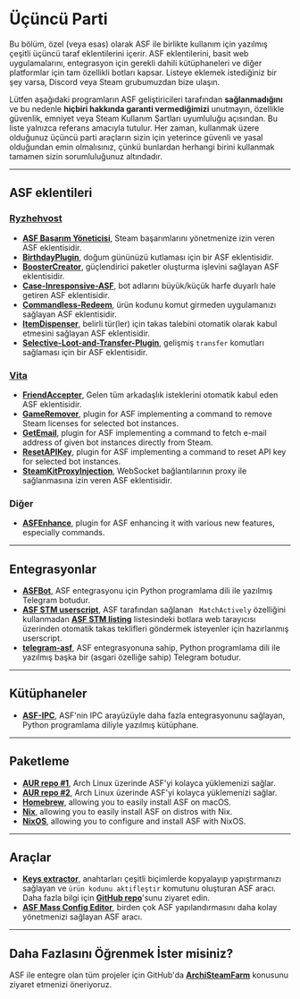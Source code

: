 # Üçüncü Parti

Bu bölüm, özel (veya esas) olarak ASF ile birlikte kullanım için yazılmış çeşitli üçüncü taraf eklentilerini içerir. ASF eklentilerini, basit web uygulamalarını, entegrasyon için gerekli dahili kütüphaneleri ve diğer platformlar için tam özellikli botları kapsar. Listeye eklemek istediğiniz bir şey varsa, Discord veya Steam grubumuzdan bize ulaşın.

Lütfen aşağıdaki programların ASF geliştiricileri tarafından **sağlanmadığını** ve bu nedenle **hiçbiri hakkında garanti vermediğimizi** unutmayın, özellikle güvenlik, emniyet veya Steam Kullanım Şartları uyumluluğu açısından. Bu liste yalnızca referans amacıyla tutulur. Her zaman, kullanmak üzere olduğunuz üçüncü parti araçların sizin için yeterince güvenli ve yasal olduğundan emin olmalısınız, çünkü bunlardan herhangi birini kullanmak tamamen sizin sorumluluğunuz altındadır.

---

## ASF eklentileri

### **[Ryzhehvost](https://github.com/Ryzhehvost)**

- **[ASF Başarım Yöneticisi](https://github.com/Ryzhehvost/ASF-Achievement-Manager)**, Steam başarımlarını yönetmenize izin veren ASF eklentisidir.
- **[BirthdayPlugin](https://github.com/Ryzhehvost/BirthdayPlugin)**, doğum gününüzü kutlaması için bir ASF eklentisidir.
- **[BoosterCreator](https://github.com/Ryzhehvost/BoosterCreator)**, güçlendirici paketler oluşturma işlevini sağlayan ASF eklentisidir.
- **[Case-Inresponsive-ASF](https://github.com/Ryzhehvost/Case-Insensitive-ASF)**, bot adlarını büyük/küçük harfe duyarlı hale getiren ASF eklentisidir.
- **[Commandless-Redeem](https://github.com/Ryzhehvost/Commandless-Redeem)**, ürün kodunu komut girmeden uygulamanızı sağlayan ASF eklentisidir.
- **[ItemDispenser](https://github.com/Ryzhehvost/ItemDispenser)**, belirli tür(ler) için takas talebini otomatik olarak kabul etmesini sağlayan ASF eklentisidir.
- **[Selective-Loot-and-Transfer-Plugin](https://github.com/Ryzhehvost/Selective-Loot-and-Transfer-Plugin)**, gelişmiş `transfer` komutları sağlaması için bir ASF eklentisidir.

### **[Vita](https://github.com/ezhevita)**

- **[FriendAccepter](https://github.com/ezhevita/FriendAccepter)**, Gelen tüm arkadaşlık isteklerini otomatik kabul eden ASF eklentisidir.
- **[GameRemover](https://github.com/ezhevita/GameRemover)**, plugin for ASF implementing a command to remove Steam licenses for selected bot instances.
- **[GetEmail](https://github.com/ezhevita/GetEmail)**, plugin for ASF implementing a command to fetch e-mail address of given bot instances directly from Steam.
- **[ResetAPIKey](https://github.com/ezhevita/ResetAPIKey)**, plugin for ASF implementing a command to reset API key for selected bot instances.
- **[SteamKitProxyInjection](https://github.com/ezhevita/SteamKitProxyInjection)**, WebSocket bağlantılarının proxy ile sağlanmasına izin veren ASF eklentisidir.

### Diğer

- **[ASFEnhance](https://github.com/chr233/ASFEnhance)**, plugin for ASF enhancing it with various new features, especially commands.

---

## Entegrasyonlar

- **[ASFBot](https://github.com/dmcallejo/ASFBot)**, ASF entegrasyonu için Python programlama dili ile yazılmış Telegram botudur.
- **[ASF STM userscript](https://greasyfork.org/en/scripts/404754-asf-stm)**, ASF tarafından sağlanan ` MatchActively` özelliğini kullanmadan **[ASF STM listing](https://github.com/JustArchiNET/ArchiSteamFarm/wiki/Remote-communication#public-asf-stm-listing)** listesindeki botlara web tarayıcısı üzerinden otomatik takas teklifleri göndermek isteyenler için hazırlanmış userscript.
- **[telegram-asf](https://github.com/deluxghost/telegram-asf)**, ASF entegrasyonuna sahip, Python programlama dili ile yazılmış başka bir (asgari özelliğe sahip) Telegram botudur.

---

## Kütüphaneler

- **[ASF-IPC](https://github.com/deluxghost/ASF_IPC)**, ASF'nin IPC arayüzüyle daha fazla entegrasyonunu sağlayan, Python programlama diliyle yazılmış kütüphane.

---

## Paketleme

- **[AUR repo #1](https://aur.archlinux.org/packages/asf)**, Arch Linux üzerinde ASF'yi kolayca yüklemenizi sağlar.
- **[AUR repo #2](https://aur.archlinux.org/packages/archisteamfarm-bin)**, Arch Linux üzerinde ASF'yi kolayca yüklemenizi sağlar.
- **[Homebrew](https://formulae.brew.sh/formula/archi-steam-farm)**, allowing you to easily install ASF on macOS.
- **[Nix](https://search.nixos.org/packages?channel=unstable&show=ArchiSteamFarm&from=0&size=50&sort=relevance&type=packages&query=ArchiSteamFarm)**, allowing you to easily install ASF on distros with Nix.
- **[NixOS](https://search.nixos.org/options?channel=unstable&from=0&size=50&sort=relevance&type=packages&query=ArchiSteamFarm)**, allowing you to configure and install ASF with NixOS.

---

## Araçlar

- **[Keys extractor](https://ske.xpixv.com)**, anahtarları çeşitli biçimlerde kopyalayıp yapıştırmanızı sağlayan ve `ürün kodunu aktifleştir` komutunu oluşturan ASF aracı. Daha fazla bilgi için **[GitHub repo](https://github.com/PixvIO/SKE)**'sunu ziyaret edin.
- **[ASF Mass Config Editor](https://github.com/genesix-eu/ASF_MCE)**, birden çok ASF yapılandırmasını daha kolay yönetmenizi sağlayan ASF aracı.

---

## Daha Fazlasını Öğrenmek İster misiniz?

ASF ile entegre olan tüm projeler için GitHub'da **[ArchiSteamFarm](https://github.com/topics/archisteamfarm)** konusunu ziyaret etmenizi öneriyoruz.